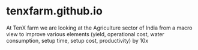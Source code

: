 # tenxfarm.github.io
At TenX farm we are looking at the Agriculture sector of India from a macro view to improve various elements (yield, operational cost, water consumption, setup time, setup cost, productivity) by 10x 
